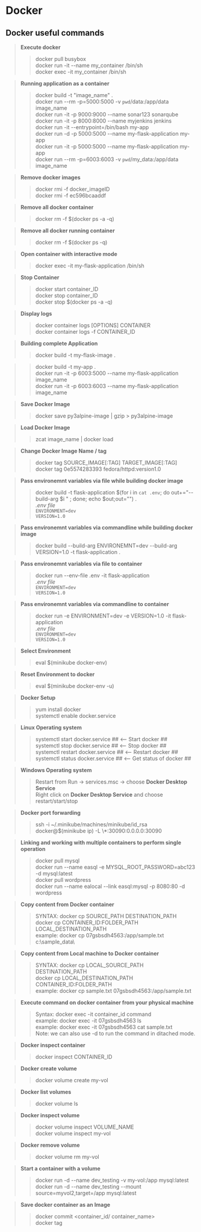 # Docker
Docker useful commands
-----

> **Execute docker**
>> docker pull busybox <br/>
>> docker run -it --name my_container /bin/sh<br/>
>> docker exec -it my_container /bin/sh<br/>

> **Running application as a container**
>> docker build -t "image_name" . <br/>
>> docker run --rm -p=5000:5000 -v `pwd`/data:/app/data image_name <br/>
>> docker run -it -p 9000:9000 --name sonar123 sonarqube<br/>
>> docker run -it -p 8000:8000 --name myjenkins jenkins<br/>
>> docker run -it --entrypoint=/bin/bash my-app<br/>
>> docker run -d -p 5000:5000 --name my-flask-application my-app<br/>
>> docker run -it -p 5000:5000 --name my-flask-application my-app<br/>
>> docker run --rm -p=6003:6003 -v `pwd`/my_data:/app/data image_name<br/>

> **Remove docker images**
>> docker rmi -f docker_imageID<br/>
>> docker rmi -f ec596bcaaddf<br/>

> **Remove all docker container**
>> docker rm -f $(docker ps -a -q)<br/>

> **Remove all docker running container**
>> docker rm -f $(docker ps -q)<br/>

> **Open container with interactive mode**
>> docker exec -it my-flask-application /bin/sh<br/>

> **Stop Container**
>> docker start container_ID<br/>
>> docker stop container_ID<br/>
>> docker stop $(docker ps -a -q)<br/>

> **Display logs**
>> docker container logs [OPTIONS] CONTAINER<br/>
>> docker container logs -f CONTAINER_ID<br/>

> **Building complete Application**
>> docker build -t my-flask-image .<br/>

>> docker build -t my-app .<br/>
>> docker run -it -p 6003:5000 --name my-flask-application image_name<br/>
>> docker run -it -p 6003:6003 --name my-flask-application image_name<br/>

> **Save Docker Image**
>> docker save py3alpine-image | gzip > py3alpine-image<br/>

> **Load Docker Image**
>> zcat image_name | docker load<br/>

> **Change Docker Image Name / tag**
>> docker tag SOURCE_IMAGE[:TAG] TARGET_IMAGE[:TAG]<br/>
>> docker tag 0e5574283393 fedora/httpd:version1.0<br/>

> **Pass environemnt variables via file while building docker image**
>> docker build -t flask-application $(for i in `cat .env`; do out+="--build-arg $i " ; done; echo $out;out="") .<br/>
*.env file*<br/>
`ENVIRONMENT=dev`<br/>
`VERSION=1.0`

> **Pass environemnt variables via commandline while building docker image**
>> docker build --build-arg ENVIRONEMNT=dev --build-arg VERSION=1.0 -t flask-application . <br/>

> **Pass environemnt variables via file to container**
>> docker run --env-file .env -it flask-application <br/>
*.env file*<br/>
`ENVIRONMENT=dev`<br/>
`VERSION=1.0`

> **Pass environemnt variables via commandline to container**
>> docker run -e ENVIRONMENT=dev -e VERSION=1.0 -it flask-application <br/>
*.env file*<br/>
`ENVIRONMENT=dev`<br/>
`VERSION=1.0`

> **Select Environment**
>> eval $(minikube docker-env)<br/>


> **Reset Environment to docker**
>> eval $(minikube docker-env -u)<br/>

> **Docker Setup**
>> yum install docker<br/>
>> systemctl enable docker.service<br/>

> **Linux Operating system**
>> systemctl start docker.service ## <-- Start docker ##<br/>
>> systemctl stop docker.service ## <-- Stop docker ##<br/>
>> systemctl restart docker.service ## <-- Restart docker ##<br/>
>> systemctl status docker.service ## <-- Get status of docker ##<br/>

> **Windows Operating system**
>> Restart from Run -> services.msc -> choose **Docker Desktop Service**<br/>
>> Right click on **Docker Desktop Service** and choose restart/start/stop<br/>

> **Docker port forwarding**
>> ssh -i ~/.minikube/machines/minikube/id_rsa docker@$(minikube ip) -L \\*:30090:0.0.0.0:30090<br/>

> **Linking and working with multiple containers to perform single operation**
>> docker pull mysql<br/>
>> docker run --name easql -e MYSQL_ROOT_PASSWORD=abc123 -d mysql:latest<br/>
>> docker pull wordpress<br/>
>> docker run --name ealocal --link easql:mysql -p 8080:80 -d wordpress<br/>


> **Copy content from Docker container**
>> SYNTAX: docker cp SOURCE_PATH DESTINATION_PATH<br/>
>> docker cp CONTAINER_ID:FOLDER_PATH  LOCAL_DESTINATION_PATH<br/>
>> example: docker cp 07gsbsdh4563:/app/sample.txt  c:\\sample_data\\<br/>


> **Copy content from Local machine to Docker container**
>> SYNTAX: docker cp LOCAL_SOURCE_PATH DESTINATION_PATH<br/>
>> docker cp LOCAL_DESTINATION_PATH CONTAINER_ID:FOLDER_PATH  <br/>
>> example: docker cp sample.txt 07gsbsdh4563:/app/sample.txt<br/>

> **Execute command on docker container from your physical machine**
>> Syntax: docker exec -it container_id command<br/>
>> example: docker exec -it 07gsbsdh4563 ls <br/>
>> example: docker exec -it 07gsbsdh4563 cat sample.txt <br/>
>> Note: we can also use -d to run the command in ditached mode.

> **Docker inspect container**
>> docker inspect CONTAINER_ID<br/>

> **Docker create volume**
>> docker volume create my-vol<br/>

> **Docker list volumes**
>> docker volume ls<br/>

> **Docker inspect volume**
>> docker volume inspect VOLUME_NAME<br/>
>> docker volume inspect my-vol<br/>

> **Docker remove volume**
>> docker volume rm my-vol<br/>


> **Start a container with a volume**
>> docker run -d --name dev_testing -v my-vol:/app mysql:latest<br/>
>> docker run -d --name dev_testing --mount source=myvol2,target=/app mysql:latest<br/>

> **Save docker container as an Image**
>> docker commit <container_id/ container_name><br/>
>> docker tag <newly committed image_id> <Required name of the Image><br/>
